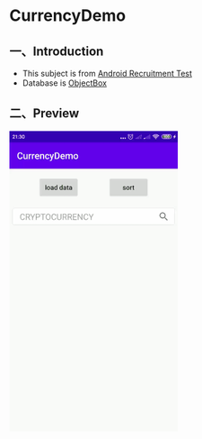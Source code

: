 # CurrencyDemo

## 一、Introduction

* This subject is from [Android Recruitment Test](https://github.com/tianyalu/CurrencyDemo/blob/master/resources/Android_Recruitment_Test.pdf)
* Database is [ObjectBox](https://github.com/objectbox/objectbox-java)

## 二、Preview

![image](https://github.com/tianyalu/CurrencyDemo/raw/master/show/show.gif)